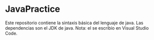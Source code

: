 # JavaPractice
Este repositorio contiene la sintaxis básica del lenguaje de java.
Las dependencias son el JDK de java.
Nota: el se escribio en Visual Studio Code.

